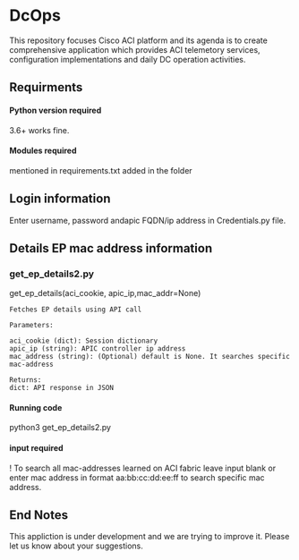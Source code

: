 # DcOps
This repository focuses Cisco ACI platform and its agenda is to create comprehensive application which provides ACI telemetory services, configuration implementations and daily DC operation activities.

## Requirments

#### Python version required
3.6+ works fine.

#### Modules required
mentioned in requirements.txt added in the folder

## Login information
Enter username, password andapic FQDN/ip address in Credentials.py file.

## Details EP mac address information

### get_ep_details2.py

get_ep_details(aci_cookie, apic_ip,mac_addr=None)
  
    Fetches EP details using API call

    Parameters:

    aci_cookie (dict): Session dictionary
    apic_ip (string): APIC controller ip address
    mac_address (string): (Optional) default is None. It searches specific mac-address

    Returns:
    dict: API response in JSON

  #### Running code
  python3 get_ep_details2.py
  
  #### input required
  ! To search all mac-addresses learned on ACI fabric leave input blank or enter mac address in format aa:bb:cc:dd:ee:ff to search specific mac address.
  
 
## End Notes
This appliction is under development and we are trying to improve it. Please let us know about your suggestions.
  
